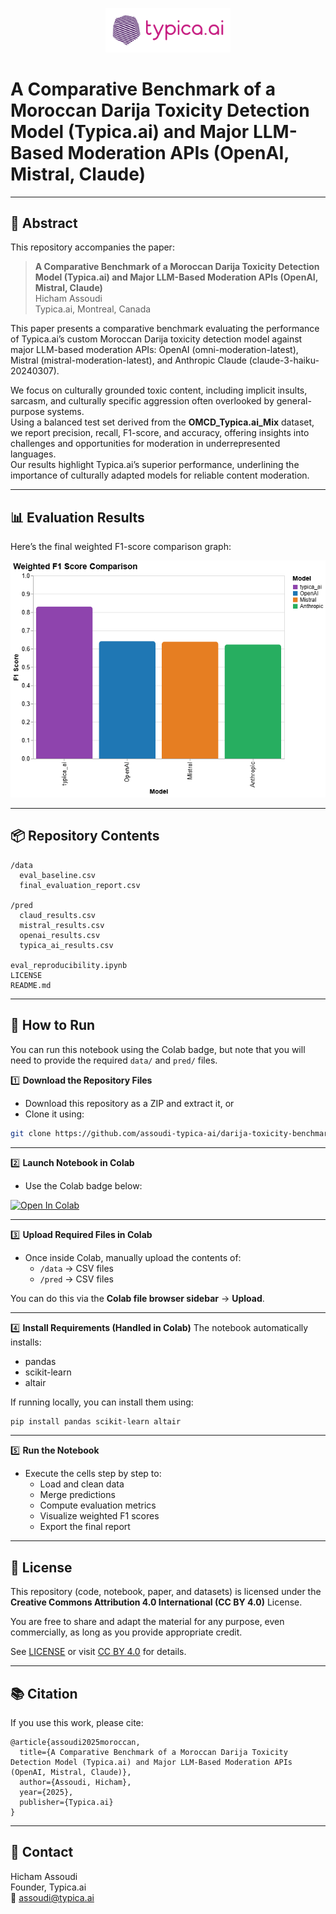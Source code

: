 <p align="center">
  <img src="https://raw.githubusercontent.com/assoudi-typica-ai/darija-toxicity-benchmark/main/typicaai_logo.png" alt="Typica.ai Logo" width="200"/>
</p>

# A Comparative Benchmark of a Moroccan Darija Toxicity Detection Model (Typica.ai) and Major LLM-Based Moderation APIs (OpenAI, Mistral, Claude)

---

## 📄 Abstract

This repository accompanies the paper:

> **A Comparative Benchmark of a Moroccan Darija Toxicity Detection Model (Typica.ai) and Major LLM-Based Moderation APIs (OpenAI, Mistral, Claude)**  
> Hicham Assoudi  
> Typica.ai, Montreal, Canada

This paper presents a comparative benchmark evaluating the performance of Typica.ai’s custom Moroccan Darija toxicity detection model against major LLM-based moderation APIs: OpenAI (omni-moderation-latest), Mistral (mistral-moderation-latest), and Anthropic Claude (claude-3-haiku-20240307).

We focus on culturally grounded toxic content, including implicit insults, sarcasm, and culturally specific aggression often overlooked by general-purpose systems.  
Using a balanced test set derived from the **OMCD_Typica.ai_Mix** dataset, we report precision, recall, F1-score, and accuracy, offering insights into challenges and opportunities for moderation in underrepresented languages.  
Our results highlight Typica.ai’s superior performance, underlining the importance of culturally adapted models for reliable content moderation.

---

## 📊 Evaluation Results

Here’s the final weighted F1-score comparison graph:

<p align="center">
  <img src="https://raw.githubusercontent.com/assoudi-typica-ai/darija-toxicity-benchmark/main/eval_visualization.png" alt="Evaluation Visualization" width="600"/>
</p>

---

## 📦 Repository Contents

```
/data
  eval_baseline.csv
  final_evaluation_report.csv

/pred
  claud_results.csv
  mistral_results.csv
  openai_results.csv
  typica_ai_results.csv

eval_reproducibility.ipynb
LICENSE
README.md
```

---

## 🚀 How to Run

You can run this notebook using the Colab badge, but note that you will need to provide the required `data/` and `pred/` files.

1️⃣ **Download the Repository Files**  
- Download this repository as a ZIP and extract it, or  
- Clone it using:
```bash
git clone https://github.com/assoudi-typica-ai/darija-toxicity-benchmark.git
```

---

2️⃣ **Launch Notebook in Colab**
- Use the Colab badge below:

[![Open In Colab](https://colab.research.google.com/assets/colab-badge.svg)](https://colab.research.google.com/github/assoudi-typica-ai/darija-toxicity-benchmark/blob/main/eval_reproducibility.ipynb)

---

3️⃣ **Upload Required Files in Colab**
- Once inside Colab, manually upload the contents of:
  - `/data` → CSV files  
  - `/pred` → CSV files

You can do this via the **Colab file browser sidebar** → **Upload**.

---

4️⃣ **Install Requirements (Handled in Colab)**
The notebook automatically installs:
- pandas
- scikit-learn
- altair

If running locally, you can install them using:
```bash
pip install pandas scikit-learn altair
```

---

5️⃣ **Run the Notebook**
- Execute the cells step by step to:
  - Load and clean data
  - Merge predictions
  - Compute evaluation metrics
  - Visualize weighted F1 scores
  - Export the final report
    
---

## 📜 License

This repository (code, notebook, paper, and datasets) is licensed under the **Creative Commons Attribution 4.0 International (CC BY 4.0)** License.

You are free to share and adapt the material for any purpose, even commercially, as long as you provide appropriate credit.

See [LICENSE](LICENSE) or visit [CC BY 4.0](https://creativecommons.org/licenses/by/4.0/) for details.

---

## 📚 Citation

If you use this work, please cite:

```
@article{assoudi2025moroccan,
  title={A Comparative Benchmark of a Moroccan Darija Toxicity Detection Model (Typica.ai) and Major LLM-Based Moderation APIs (OpenAI, Mistral, Claude)},
  author={Assoudi, Hicham},
  year={2025},
  publisher={Typica.ai}
}
```

---

## 💬 Contact

Hicham Assoudi  
Founder, Typica.ai  
📧 [assoudi@typica.ai](mailto:assoudi@typica.ai)
